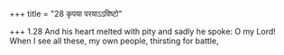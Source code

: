 +++
title = "28 कृपया परयाऽऽविष्टो"

+++
1.28 And his heart melted with pity and sadly he spoke: O my Lord! When
I see all these, my own people, thirsting for battle,
